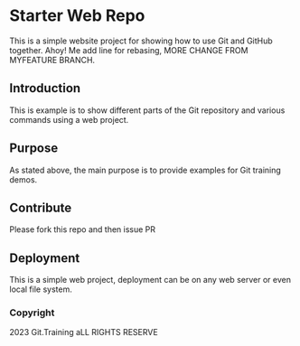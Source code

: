 # Starter Web Repo

This is a simple website project for showing how to use Git and GitHub together. Ahoy! Me add line for rebasing, MORE CHANGE FROM MYFEATURE BRANCH.

## Introduction

This is example is to show different parts of the Git repository and various commands using a web project.

## Purpose

As stated above, the main purpose is to provide examples for Git training demos.

## Contribute

Please fork this repo and then issue PR

## Deployment

This is a simple web project, deployment can be on any web server or even local file system.

### Copyright
2023 Git.Training aLL RIGHTS RESERVE
